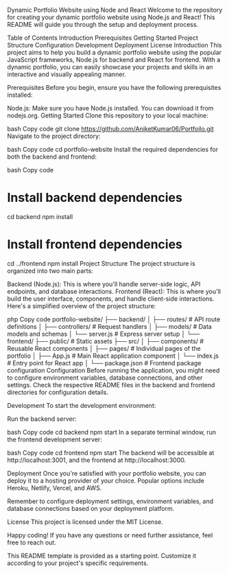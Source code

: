 Dynamic Portfolio Website using Node and React
Welcome to the repository for creating your dynamic portfolio website using Node.js and React! This README will guide you through the setup and deployment process.

Table of Contents
Introduction
Prerequisites
Getting Started
Project Structure
Configuration
Development
Deployment
License
Introduction
This project aims to help you build a dynamic portfolio website using the popular JavaScript frameworks, Node.js for backend and React for frontend. With a dynamic portfolio, you can easily showcase your projects and skills in an interactive and visually appealing manner.

Prerequisites
Before you begin, ensure you have the following prerequisites installed:

Node.js: Make sure you have Node.js installed. You can download it from nodejs.org.
Getting Started
Clone this repository to your local machine:

bash
Copy code
git clone https://github.com/AniketKumar06/Portfoilo.git
Navigate to the project directory:

bash
Copy code
cd portfolio-website
Install the required dependencies for both the backend and frontend:

bash
Copy code
# Install backend dependencies
cd backend
npm install

# Install frontend dependencies
cd ../frontend
npm install
Project Structure
The project structure is organized into two main parts:

Backend (Node.js): This is where you'll handle server-side logic, API endpoints, and database interactions.
Frontend (React): This is where you'll build the user interface, components, and handle client-side interactions.
Here's a simplified overview of the project structure:

php
Copy code
portfolio-website/
├── backend/
│   ├── routes/         # API route definitions
│   ├── controllers/    # Request handlers
│   ├── models/         # Data models and schemas
│   └── server.js       # Express server setup
│
└── frontend/
    ├── public/         # Static assets
    ├── src/
    │   ├── components/ # Reusable React components
    │   ├── pages/      # Individual pages of the portfolio
    │   ├── App.js      # Main React application component
    │   └── index.js    # Entry point for React app
    │
    └── package.json    # Frontend package configuration
Configuration
Before running the application, you might need to configure environment variables, database connections, and other settings. Check the respective README files in the backend and frontend directories for configuration details.

Development
To start the development environment:

Run the backend server:

bash
Copy code
cd backend
npm start
In a separate terminal window, run the frontend development server:

bash
Copy code
cd frontend
npm start
The backend will be accessible at http://localhost:3001, and the frontend at http://localhost:3000.

Deployment
Once you're satisfied with your portfolio website, you can deploy it to a hosting provider of your choice. Popular options include Heroku, Netlify, Vercel, and AWS.

Remember to configure deployment settings, environment variables, and database connections based on your deployment platform.

License
This project is licensed under the MIT License.

Happy coding! If you have any questions or need further assistance, feel free to reach out.

This README template is provided as a starting point. Customize it according to your project's specific requirements.
